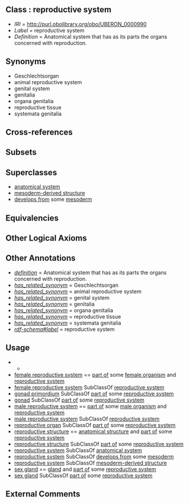 
## Class : reproductive system

 * *IRI* = http://purl.obolibrary.org/obo/UBERON_0000990
 * *Label* = reproductive system
 * *Definition* = Anatomical system that has as its parts the organs concerned with reproduction.

## Synonyms

 * Geschlechtsorgan
 * animal reproductive system
 * genital system
 * genitalia
 * organa genitalia
 * reproductive tissue
 * systemata genitalia

## Cross-references


## Subsets


## Superclasses

 * [anatomical system](../../UBERON/67/UBERON_0000467.md)
 * [mesoderm-derived structure](../../UBERON/20/UBERON_0004120.md)
 * [develops from](../../RO/02/RO_0002202.md) some [mesoderm](../../UBERON/26/UBERON_0000926.md)

## Equivalencies


## Other Logical Axioms


## Other Annotations

 * *[definition](../../IAO/15/IAO_0000115.md)* = Anatomical system that has as its parts the organs concerned with reproduction.
 * *[has_related_synonym](../../ym/oboInOwl#hasRelatedSynonym.md)* = Geschlechtsorgan
 * *[has_related_synonym](../../ym/oboInOwl#hasRelatedSynonym.md)* = animal reproductive system
 * *[has_related_synonym](../../ym/oboInOwl#hasRelatedSynonym.md)* = genital system
 * *[has_related_synonym](../../ym/oboInOwl#hasRelatedSynonym.md)* = genitalia
 * *[has_related_synonym](../../ym/oboInOwl#hasRelatedSynonym.md)* = organa genitalia
 * *[has_related_synonym](../../ym/oboInOwl#hasRelatedSynonym.md)* = reproductive tissue
 * *[has_related_synonym](../../ym/oboInOwl#hasRelatedSynonym.md)* = systemata genitalia
 * *[rdf-schema#label](../../el/rdf-schema#label.md)* = reproductive system

## Usage

 * -
 * [female reproductive system](../../UBERON/74/UBERON_0000474.md) == [part of](../../BFO/50/BFO_0000050.md) some [female organism](../../UBERON/00/UBERON_0003100.md) and [reproductive system](../../UBERON/90/UBERON_0000990.md)
 * [female reproductive system](../../UBERON/74/UBERON_0000474.md) SubClassOf [reproductive system](../../UBERON/90/UBERON_0000990.md)
 * [gonad primordium](../../UBERON/64/UBERON_0005564.md) SubClassOf [part of](../../BFO/50/BFO_0000050.md) some [reproductive system](../../UBERON/90/UBERON_0000990.md)
 * [gonad](../../UBERON/91/UBERON_0000991.md) SubClassOf [part of](../../BFO/50/BFO_0000050.md) some [reproductive system](../../UBERON/90/UBERON_0000990.md)
 * [male reproductive system](../../UBERON/79/UBERON_0000079.md) == [part of](../../BFO/50/BFO_0000050.md) some [male organism](../../UBERON/01/UBERON_0003101.md) and [reproductive system](../../UBERON/90/UBERON_0000990.md)
 * [male reproductive system](../../UBERON/79/UBERON_0000079.md) SubClassOf [reproductive system](../../UBERON/90/UBERON_0000990.md)
 * [reproductive organ](../../UBERON/33/UBERON_0003133.md) SubClassOf [part of](../../BFO/50/BFO_0000050.md) some [reproductive system](../../UBERON/90/UBERON_0000990.md)
 * [reproductive structure](../../UBERON/56/UBERON_0005156.md) == [anatomical structure](../../UBERON/61/UBERON_0000061.md) and [part of](../../BFO/50/BFO_0000050.md) some [reproductive system](../../UBERON/90/UBERON_0000990.md)
 * [reproductive structure](../../UBERON/56/UBERON_0005156.md) SubClassOf [part of](../../BFO/50/BFO_0000050.md) some [reproductive system](../../UBERON/90/UBERON_0000990.md)
 * [reproductive system](../../UBERON/90/UBERON_0000990.md) SubClassOf [anatomical system](../../UBERON/67/UBERON_0000467.md)
 * [reproductive system](../../UBERON/90/UBERON_0000990.md) SubClassOf [develops from](../../RO/02/RO_0002202.md) some [mesoderm](../../UBERON/26/UBERON_0000926.md)
 * [reproductive system](../../UBERON/90/UBERON_0000990.md) SubClassOf [mesoderm-derived structure](../../UBERON/20/UBERON_0004120.md)
 * [sex gland](../../UBERON/37/UBERON_0003937.md) == [gland](../../UBERON/30/UBERON_0002530.md) and [part of](../../BFO/50/BFO_0000050.md) some [reproductive system](../../UBERON/90/UBERON_0000990.md)
 * [sex gland](../../UBERON/37/UBERON_0003937.md) SubClassOf [part of](../../BFO/50/BFO_0000050.md) some [reproductive system](../../UBERON/90/UBERON_0000990.md)

## External Comments

